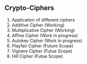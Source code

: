 ## Crypto-Ciphers
1) Application of different ciphers
2) Additive Cipher (Working)
3) Multiplicative Cipher (Working) 
4) Affine Cipher (Work in progress) 
5) Autokey Cipher (Work in progress) 
6) Playfair Cipher (Future Scope) 
7) Vignere Cipher (Futue Scope) 
8) Hill Cipher (Futue Scope) 
